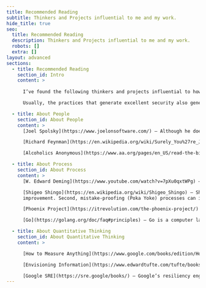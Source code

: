 ```yaml
---
title: Recommended Reading
subtitle: Thinkers and Projects influential to me and my work.
hide_title: true
seo:
  title: Recommended Reading
  description: Thinkers and Projects influential to me and my work.
  robots: []
  extra: []
layout: advanced
sections:
  - title: Recommended Reading
    section_id: Intro
    content: > 
    
      I’ve found the following thinkers and projects influential to how I approach my work and life.

      Usually, the practices that generate excellent security also generate efficient, consistent, high-quality products and services. While there are some best practices and knowledge unique to security, it is mostly technical and fundamentally transient: the most important security issues of 10 years ago rarely apply today, and there’s no reason to think that the challenges and accompanying strategies of today will apply in 10 years. The only enduring patterns deeply coincide with good design.

  - title: About People
    section_id: About People
    content: > 
      [Joel Spolsky](https://www.joelonsoftware.com/) – Although he doesn’t post much anymore, his thoughts on leading technical teams are as true now as they were 20 years ago. I read two of his [recommended](https://www.google.com/books/edition/Peopleware/DVlsAQAAQBAJ)[books](https://www.google.com/books/edition/\_/20zXQQAACAAJ) and also recommend them. I especially appreciate his guide to UI/UX design, which share a lot in common with Shingo’s ideas about mistake-proofing.  

      [Richard Feynman](https://en.wikipedia.org/wiki/Surely_You%27re_Joking,\_Mr.\_Feynman!) – The celebrated [sex symbol](https://calisphere.org/item/10bedb2c1485caf64e851f4e75fe0214/) of theoretical physics, Dr. Feynman wrote two books that combine commentary on human nature with anecdotes from his crazy life. He has written one of the most compelling arguments about how science can control a fundamental human failing: to lie to ourselves. His commentary on cargo cults also highlights the pitfalls of prioritizing the shape of a solution over its function.  

      [Alcoholics Anonymous](https://www.aa.org/pages/en_US/read-the-big-book-and-twelve-steps-and-twelve-traditions) – AA addresses the same temptation toward self-deception that Feynman discusses. Unlike science, its solution is best at addressing lies that are not objective or easily measured. Like Deming and SPC, its model for success is an ongoing effort: it starts with a frank assessment of the problem and iteratively addresses root causes in order of importance.  

  - title: About Process
    section_id: About Process
    content: > 
      [W. Edward Deming](https://www.youtube.com/watch?v=7pXu0qxtWPg) – Widely considered the forefather of Lean, Six Sigma, Statistical Process Control, Toyota Production System, and modern process engineering, Deming’s thoughts on quality and governance have become ubiquitous. In the spirit of science and Feynman’s writings, he emphasized true understanding of how work is done, statistical analysis of the results, and a spirit of objective truth over wishful thinking. I’ll highlight two: he addressed a standard management practice of holding employees accountable for performance outside their control, that this is a convenient self-deception on their part. He also addresses another opportunity for lies: after an improvement project is complete, you must check whether it has delivered the improvements you expected in a statistically significant way.

      [Shigeo Shingo](https://en.wikipedia.org/wiki/Shigeo_Shingo) – Shigeo wrote some technical books in the 1980s about how to set up a manufacturing plant for maximal efficiency, providing excellent practical examples to Deming’s theories. While those books were foundational in manufacturing circles, his ideas have broad applicability to everyday life. Two of his ideas have strongly influenced me: First, a high barrier to change can dramatically slow continuous
      improvement. Second, mistake-proofing (Poka Yoke) processes can invisibly reduce decisions and failures, which collectively improves quality and efficiency.

      [Phoenix Project](https://itrevolution.com/the-phoenix-project/) – The Phoenix project applies many of the process engineering practices from Deming, Shingo, and other process engineering things to IT work. Before this book, IT was culturally risk-averse because internal customers expected perfection and punished failure. As a result, IT developed a culture where failure was unacceptable, dominated by huge projects to design and built utopias. The book addresses this lie:  failure is natural because people fail, and proposed a model intuitive to Deming but earth-shattering to IT: if a system’s resiliency and success hinges on people performing tasks perfectly, then it is a poorly designed system and the only rational fix is to change the system to be resilient to individual failure. The lessons in this book are not IT-specific – they can be equally applied to any team paid to think.

      [Go](https://golang.org/doc/faq#principles) – Go is a computer language created by some computer science rockstars. It has many technical advantages that get most of the press, but its biggest advantage is a human one: it encourages people to write code that others can easily understand. This is subtly the most important because in a product which consists solely of instructions, understanding it comprises the biggest share of the work in changing it. Making it easier to change enables the only reliable path to excellence: continuous improvement.

  - title: About Quantitative Thinking
    section_id: About Quantitative Thinking
    content: > 

      [How to Measure Anything](https://www.google.com/books/edition/How_to_Measure_Anything/693e2X6XV3MC) – Often we have a hard time choosing how to measure success. This is a critical decision: if you incent them, your teams will work to optimize to the metrics you choose. If you choose poorly, they may reduce what you actually want in favor of what you measure. This is especially true of continuous improvement the Deming way: the foundation of improvement is measurement. This book guides you toward how to measure your true goals. There are many practical examples and exercises. Hubbard followed up with a [more targeted book for security](https://www.google.com/books/edition/How_to_Measure_Anything_in_Cybersecurity/8gulDAAAQBAJ), which also has excellent examples and also slightly rebukes the security industry: apparently we need special, remedial education.

      [Envisioning Information](https://www.edwardtufte.com/tufte/books_ei) – Equally important to choosing metrics is communicating them. People are wildly different in how they receive and process information, and most aren’t natively fluent in math. Tufte wrote this book in the 70s; it’s full of examples for presenting complicated information visually for a variety of audiences.

      [Google SRE](https://sre.google/books/) – Google’s resiliency engineering team has written several books applying strategies to measure and communicate the resilience of its applications. The series is an excellent case study for the principles described in the first two books of this section – they explain challenges, approaches, and options for improving performance in a domain dominated for 30 years by two (bad) metrics.
---
```

